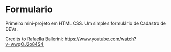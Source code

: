 # Formulario
Primeiro mini-projeto em HTML CSS. Um simples formulário de Cadastro de DEVs. 

Credits to Rafaella Ballerini: https://www.youtube.com/watch?v=wwqOJ2o84S4

